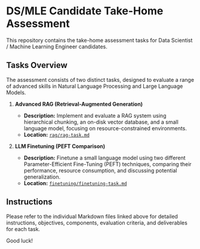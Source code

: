 # DS/MLE Candidate Take-Home Assessment

This repository contains the take-home assessment tasks for Data Scientist / Machine Learning Engineer candidates.

## Tasks Overview

The assessment consists of two distinct tasks, designed to evaluate a range of advanced skills in Natural Language Processing and Large Language Models.

1.  **Advanced RAG (Retrieval-Augmented Generation)**
    *   **Description:** Implement and evaluate a RAG system using hierarchical chunking, an on-disk vector database, and a small language model, focusing on resource-constrained environments.
    *   **Location:** [`rag/rag-task.md`](./rag/rag-task.md)

2.  **LLM Finetuning (PEFT Comparison)**
    *   **Description:** Finetune a small language model using two different Parameter-Efficient Fine-Tuning (PEFT) techniques, comparing their performance, resource consumption, and discussing potential generalization.
    *   **Location:** [`finetuning/finetuning-task.md`](./finetuning/finetuning-task.md)

## Instructions

Please refer to the individual Markdown files linked above for detailed instructions, objectives, components, evaluation criteria, and deliverables for each task.

Good luck!
